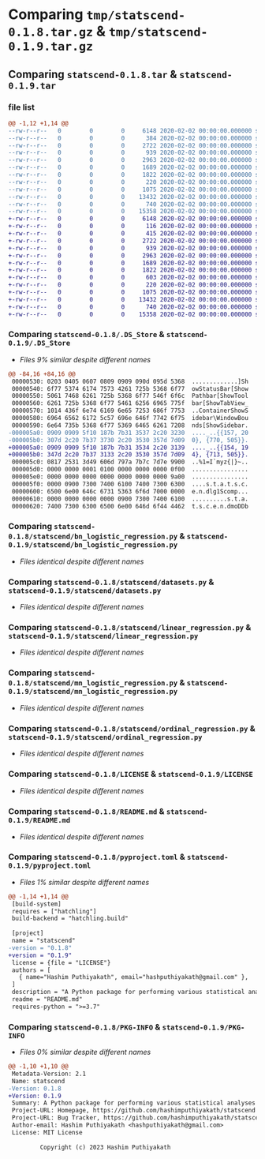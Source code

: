 # Comparing `tmp/statscend-0.1.8.tar.gz` & `tmp/statscend-0.1.9.tar.gz`

## Comparing `statscend-0.1.8.tar` & `statscend-0.1.9.tar`

### file list

```diff
@@ -1,12 +1,14 @@
--rw-r--r--   0        0        0     6148 2020-02-02 00:00:00.000000 statscend-0.1.8/.DS_Store
--rw-r--r--   0        0        0      384 2020-02-02 00:00:00.000000 statscend-0.1.8/statscend/__init__.py
--rw-r--r--   0        0        0     2722 2020-02-02 00:00:00.000000 statscend-0.1.8/statscend/bn_logistic_regression.py
--rw-r--r--   0        0        0      939 2020-02-02 00:00:00.000000 statscend-0.1.8/statscend/datasets.py
--rw-r--r--   0        0        0     2963 2020-02-02 00:00:00.000000 statscend-0.1.8/statscend/linear_regression.py
--rw-r--r--   0        0        0     1689 2020-02-02 00:00:00.000000 statscend-0.1.8/statscend/mn_logistic_regression.py
--rw-r--r--   0        0        0     1822 2020-02-02 00:00:00.000000 statscend-0.1.8/statscend/ordinal_regression.py
--rw-r--r--   0        0        0      220 2020-02-02 00:00:00.000000 statscend-0.1.8/.gitignore
--rw-r--r--   0        0        0     1075 2020-02-02 00:00:00.000000 statscend-0.1.8/LICENSE
--rw-r--r--   0        0        0    13432 2020-02-02 00:00:00.000000 statscend-0.1.8/README.md
--rw-r--r--   0        0        0      740 2020-02-02 00:00:00.000000 statscend-0.1.8/pyproject.toml
--rw-r--r--   0        0        0    15358 2020-02-02 00:00:00.000000 statscend-0.1.8/PKG-INFO
+-rw-r--r--   0        0        0     6148 2020-02-02 00:00:00.000000 statscend-0.1.9/.DS_Store
+-rw-r--r--   0        0        0      116 2020-02-02 00:00:00.000000 statscend-0.1.9/.vscode/settings.json
+-rw-r--r--   0        0        0      415 2020-02-02 00:00:00.000000 statscend-0.1.9/statscend/__init__.py
+-rw-r--r--   0        0        0     2722 2020-02-02 00:00:00.000000 statscend-0.1.9/statscend/bn_logistic_regression.py
+-rw-r--r--   0        0        0      939 2020-02-02 00:00:00.000000 statscend-0.1.9/statscend/datasets.py
+-rw-r--r--   0        0        0     2963 2020-02-02 00:00:00.000000 statscend-0.1.9/statscend/linear_regression.py
+-rw-r--r--   0        0        0     1689 2020-02-02 00:00:00.000000 statscend-0.1.9/statscend/mn_logistic_regression.py
+-rw-r--r--   0        0        0     1822 2020-02-02 00:00:00.000000 statscend-0.1.9/statscend/ordinal_regression.py
+-rw-r--r--   0        0        0      603 2020-02-02 00:00:00.000000 statscend-0.1.9/statscend/vif.py
+-rw-r--r--   0        0        0      220 2020-02-02 00:00:00.000000 statscend-0.1.9/.gitignore
+-rw-r--r--   0        0        0     1075 2020-02-02 00:00:00.000000 statscend-0.1.9/LICENSE
+-rw-r--r--   0        0        0    13432 2020-02-02 00:00:00.000000 statscend-0.1.9/README.md
+-rw-r--r--   0        0        0      740 2020-02-02 00:00:00.000000 statscend-0.1.9/pyproject.toml
+-rw-r--r--   0        0        0    15358 2020-02-02 00:00:00.000000 statscend-0.1.9/PKG-INFO
```

### Comparing `statscend-0.1.8/.DS_Store` & `statscend-0.1.9/.DS_Store`

 * *Files 9% similar despite different names*

```diff
@@ -84,16 +84,16 @@
 00000530: 0203 0405 0607 0809 0909 090d 095d 5368  .............]Sh
 00000540: 6f77 5374 6174 7573 4261 725b 5368 6f77  owStatusBar[Show
 00000550: 5061 7468 6261 725b 5368 6f77 546f 6f6c  Pathbar[ShowTool
 00000560: 6261 725b 5368 6f77 5461 6256 6965 775f  bar[ShowTabView_
 00000570: 1014 436f 6e74 6169 6e65 7253 686f 7753  ..ContainerShowS
 00000580: 6964 6562 6172 5c57 696e 646f 7742 6f75  idebar\WindowBou
 00000590: 6e64 735b 5368 6f77 5369 6465 6261 7208  nds[ShowSidebar.
-000005a0: 0909 0909 5f10 187b 7b31 3537 2c20 3230  ...._..{{157, 20
-000005b0: 307d 2c20 7b37 3730 2c20 3530 357d 7d09  0}, {770, 505}}.
+000005a0: 0909 0909 5f10 187b 7b31 3534 2c20 3139  ...._..{{154, 19
+000005b0: 347d 2c20 7b37 3133 2c20 3530 357d 7d09  4}, {713, 505}}.
 000005c0: 0817 2531 3d49 606d 797a 7b7c 7d7e 9900  ..%1=I`myz{|}~..
 000005d0: 0000 0000 0001 0100 0000 0000 0000 0f00  ................
 000005e0: 0000 0000 0000 0000 0000 0000 0000 9a00  ................
 000005f0: 0000 0900 7300 7400 6100 7400 7300 6300  ....s.t.a.t.s.c.
 00000600: 6500 6e00 646c 6731 5363 6f6d 7000 0000  e.n.dlg1Scomp...
 00000610: 0000 0000 0000 0000 0900 7300 7400 6100  ..........s.t.a.
 00000620: 7400 7300 6300 6500 6e00 646d 6f44 4462  t.s.c.e.n.dmoDDb
```

### Comparing `statscend-0.1.8/statscend/bn_logistic_regression.py` & `statscend-0.1.9/statscend/bn_logistic_regression.py`

 * *Files identical despite different names*

### Comparing `statscend-0.1.8/statscend/datasets.py` & `statscend-0.1.9/statscend/datasets.py`

 * *Files identical despite different names*

### Comparing `statscend-0.1.8/statscend/linear_regression.py` & `statscend-0.1.9/statscend/linear_regression.py`

 * *Files identical despite different names*

### Comparing `statscend-0.1.8/statscend/mn_logistic_regression.py` & `statscend-0.1.9/statscend/mn_logistic_regression.py`

 * *Files identical despite different names*

### Comparing `statscend-0.1.8/statscend/ordinal_regression.py` & `statscend-0.1.9/statscend/ordinal_regression.py`

 * *Files identical despite different names*

### Comparing `statscend-0.1.8/LICENSE` & `statscend-0.1.9/LICENSE`

 * *Files identical despite different names*

### Comparing `statscend-0.1.8/README.md` & `statscend-0.1.9/README.md`

 * *Files identical despite different names*

### Comparing `statscend-0.1.8/pyproject.toml` & `statscend-0.1.9/pyproject.toml`

 * *Files 1% similar despite different names*

```diff
@@ -1,14 +1,14 @@
 [build-system]
 requires = ["hatchling"]
 build-backend = "hatchling.build"
 
 [project]
 name = "statscend"
-version = "0.1.8"
+version = "0.1.9"
 license = {file = "LICENSE"}
 authors = [
   { name="Hashim Puthiyakath", email="hashputhiyakath@gmail.com" },
 ]
 description = "A Python package for performing various statistical analyses"
 readme = "README.md"
 requires-python = ">=3.7"
```

### Comparing `statscend-0.1.8/PKG-INFO` & `statscend-0.1.9/PKG-INFO`

 * *Files 0% similar despite different names*

```diff
@@ -1,10 +1,10 @@
 Metadata-Version: 2.1
 Name: statscend
-Version: 0.1.8
+Version: 0.1.9
 Summary: A Python package for performing various statistical analyses
 Project-URL: Homepage, https://github.com/hashimputhiyakath/statscend
 Project-URL: Bug Tracker, https://github.com/hashimputhiyakath/statscend/issues
 Author-email: Hashim Puthiyakath <hashputhiyakath@gmail.com>
 License: MIT License
         
         Copyright (c) 2023 Hashim Puthiyakath
```

